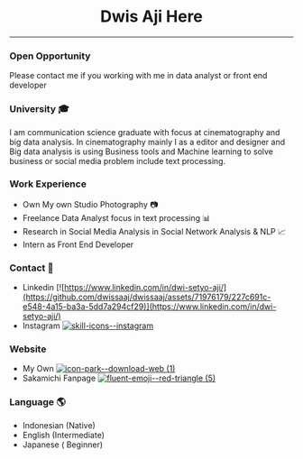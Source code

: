 <h1 align="center">
  Dwis Aji Here
</h1>

<hr />

### Open Opportunity
Please contact me if you working with me in data analyst or front end developer

### University 🎓
I am communication science graduate with focus at cinematography and big data analysis. In cinematography mainly I as a editor and designer and  Big data analysis is using Business tools and Machine learning to solve business or social media problem include
text processing.

### Work Experience
- Own My own Studio Photography 📷
- Freelance Data Analyst focus in text processing 📊
- Research in Social Media Analysis in Social Network Analysis & NLP 📈
- Intern as Front End Developer
  
### Contact 📡
  - Linkedin [![https://www.linkedin.com/in/dwi-setyo-aji/](https://github.com/dwissaaj/dwissaaj/assets/71976179/227c691c-e548-4a15-ba3a-5dd7a294cf29)](https://www.linkedin.com/in/dwi-setyo-aji/)
  - Instagram [![skill-icons--instagram](https://github.com/dwissaaj/dwissaaj/assets/71976179/0c9c45fc-8b5e-4cc8-8f7d-d41f0f7dd528)](https://www.linkedin.com/in/dwi-setyo-aji/)
### Website 
   - My Own [![icon-park--download-web (1)](https://github.com/dwissaaj/dwissaaj/assets/71976179/0455fa3e-68b9-4c7b-879c-1bcddc0fbc0e)](https://www.kisetsu.tech/)
   - Sakamichi Fanpage [![fluent-emoji--red-triangle (5)](https://github.com/dwissaaj/dwissaaj/assets/71976179/e5a5759f-ee59-4855-b756-41e4841864da)](https://sakamichi.online/)
### Language 🌎
  - Indonesian (Native)
  - English (Intermediate)
  - Japanese ( Beginner) 
